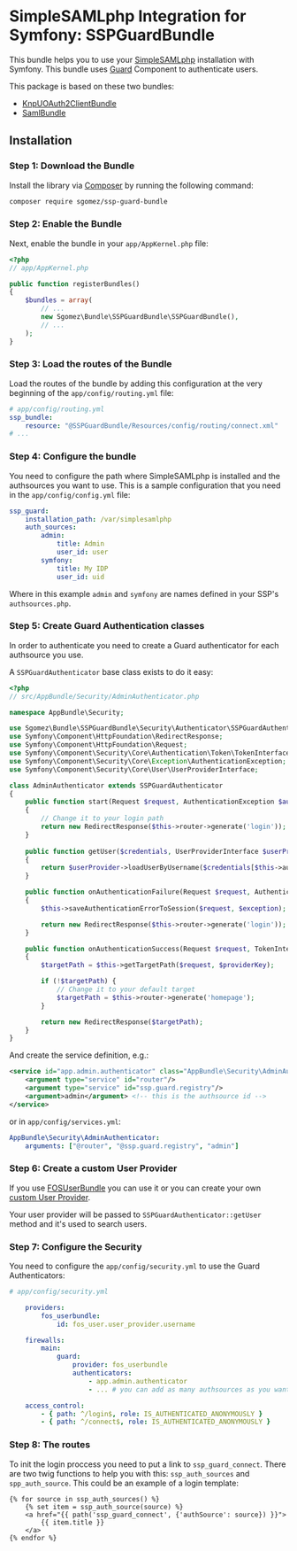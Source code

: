 # SimpleSAMLphp Integration for Symfony: SSPGuardBundle

This bundle helps you to use your [SimpleSAMLphp](https://simplesamlphp/) installation with Symfony. This bundle uses
[Guard](https://symfony.com/blog/new-in-symfony-2-8-guard-authentication-component) Component to authenticate
users. 

This package is based on these two bundles:

* [KnpUOAuth2ClientBundle](https://github.com/knpuniversity/oauth2-client-bundle)
* [SamlBundle](https://github.com/pdias/SamlBundle)

## Installation

### Step 1: Download the Bundle

Install the library via [Composer](https://getcomposer.org/) by
running the following command:

```bash
composer require sgomez/ssp-guard-bundle
```

### Step 2: Enable the Bundle

Next, enable the bundle in your `app/AppKernel.php` file:

```php
<?php
// app/AppKernel.php

public function registerBundles()
{
    $bundles = array(
        // ...
        new Sgomez\Bundle\SSPGuardBundle\SSPGuardBundle(),
        // ...
    );
}
```

### Step 3: Load the routes of the Bundle

Load the routes of the bundle by adding this configuration at the very beginning of the `app/config/routing.yml` file:

```yaml
# app/config/routing.yml
ssp_bundle:
    resource: "@SSPGuardBundle/Resources/config/routing/connect.xml"
# ...
```

### Step 4: Configure the bundle

You need to configure the path where SimpleSAMLphp is installed and the authsources you want to use.
This is a sample configuration that you need in the `app/config/config.yml` file:

```yaml
ssp_guard:
    installation_path: /var/simplesamlphp
    auth_sources:
        admin:
            title: Admin
            user_id: user
        symfony:
            title: My IDP
            user_id: uid
```

Where in this example `admin` and `symfony` are names defined in your SSP's
`authsources.php`.

### Step 5: Create Guard Authentication classes

In order to authenticate you need to create a Guard authenticator for each authsource you use.

A `SSPGuardAuthenticator` base class exists to do it easy:

```php
<?php
// src/AppBundle/Security/AdminAuthenticator.php

namespace AppBundle\Security;

use Sgomez\Bundle\SSPGuardBundle\Security\Authenticator\SSPGuardAuthenticator;
use Symfony\Component\HttpFoundation\RedirectResponse;
use Symfony\Component\HttpFoundation\Request;
use Symfony\Component\Security\Core\Authentication\Token\TokenInterface;
use Symfony\Component\Security\Core\Exception\AuthenticationException;
use Symfony\Component\Security\Core\User\UserProviderInterface;

class AdminAuthenticator extends SSPGuardAuthenticator
{
    public function start(Request $request, AuthenticationException $authException = null)
    {
        // Change it to your login path 
        return new RedirectResponse($this->router->generate('login'));
    }
    
    public function getUser($credentials, UserProviderInterface $userProvider)
    {
        return $userProvider->loadUserByUsername($credentials[$this->authsource->getUserId()][0]);
    }

    public function onAuthenticationFailure(Request $request, AuthenticationException $exception)
    {
        $this->saveAuthenticationErrorToSession($request, $exception);

        return new RedirectResponse($this->router->generate('login'));
    }

    public function onAuthenticationSuccess(Request $request, TokenInterface $token, $providerKey)
    {
        $targetPath = $this->getTargetPath($request, $providerKey);

        if (!$targetPath) {
            // Change it to your default target
            $targetPath = $this->router->generate('homepage');
        }

        return new RedirectResponse($targetPath);
    }
}
```

And create the service definition, e.g.:

```xml
<service id="app.admin.authenticator" class="AppBundle\Security\AdminAuthenticator">
    <argument type="service" id="router"/>
    <argument type="service" id="ssp.guard.registry"/>
    <argument>admin</argument> <!-- this is the authsource id -->
</service>
```

or in `app/config/services.yml`:

```yml
AppBundle\Security\AdminAuthenticator:
    arguments: ["@router", "@ssp.guard.registry", "admin"] 
```

### Step 6: Create a custom User Provider

If you use [FOSUserBundle](https://github.com/FriendsOfSymfony/FOSUserBundle) you can use it or you can create your own 
[custom User Provider](https://symfony.com/doc/current/cookbook/security/custom_provider.html).

Your user provider will be passed to `SSPGuardAuthenticator::getUser` method and it's used to search users.

### Step 7: Configure the Security

You need to configure the `app/config/security.yml` to use the Guard Authenticators:

```yml
# app/config/security.yml

    providers:
        fos_userbundle:
            id: fos_user.user_provider.username

    firewalls:
        main:
            guard:
                provider: fos_userbundle
                authenticators:
                    - app.admin.authenticator 
                    - ... # you can add as many authsources as you want

    access_control:
        - { path: ^/login$, role: IS_AUTHENTICATED_ANONYMOUSLY }
        - { path: ^/connect$, role: IS_AUTHENTICATED_ANONYMOUSLY }
```

### Step 8: The routes

To init the login proccess you need to put a link to `ssp_guard_connect`. There are two twig functions to help
you with this: `ssp_auth_sources` and `spp_auth_source`. This could be an example of a login template:

```twig
{% for source in ssp_auth_sources() %}
    {% set item = ssp_auth_source(source) %}
    <a href="{{ path('ssp_guard_connect', {'authSource': source}) }}">
        {{ item.title }}
    </a>
{% endfor %}
```

